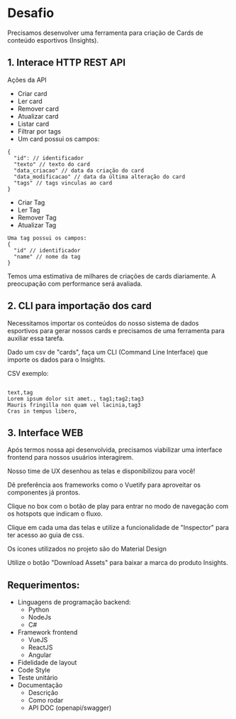 # Desafio
Precisamos desenvolver uma ferramenta para criação de Cards de conteúdo esportivos (Insights).

## 1. Interace HTTP REST API
Ações da API

* Criar card
* Ler card
* Remover card
* Atualizar card
* Listar card
* Filtrar por tags
* Um card possui os campos:

```text
{
  "id": // identificador
  "texto" // texto do card
  "data_criacao" // data da criação do card
  "data_modificacao" // data da última alteração do card
  "tags" // tags vinculas ao card
}
```

* Criar Tag
* Ler Tag
* Remover Tag
* Atualizar Tag

```text
Uma tag possui os campos:
{
  "id" // identificador
  "name" // nome da tag
}
```

Temos uma estimativa de milhares de criações de cards diariamente. A preocupação com performance será avaliada.

## 2. CLI para importação dos card

Necessitamos importar os conteúdos do nosso sistema de dados esportivos para gerar nossos cards e precisamos de uma ferramenta para auxiliar essa tarefa.

Dado um csv de "cards", faça um CLI (Command Line Interface) que importe os dados para o Insights.

CSV exemplo:

```text

text,tag
Lorem ipsum dolor sit amet., tag1;tag2;tag3
Mauris fringilla non quam vel lacinia,tag3
Cras in tempus libero,

```
## 3. Interface WEB

Após termos nossa api desenvolvida, precisamos viabilizar uma interface frontend para nossos usuários interagirem.

Nosso time de UX desenhou as telas e disponibilizou para você!

Dê preferência aos frameworks como o Vuetify para aproveitar os componentes já prontos.

Clique no box com o botão de play para entrar no modo de navegação com os hotspots que indicam o fluxo.

Clique em cada uma das telas e utilize a funcionalidade de "Inspector" para ter acesso ao guia de css.

Os ícones utilizados no projeto são do Material Design

Utilize o botão "Download Assets" para baixar a marca do produto Insights.

## Requerimentos:
* Linguagens de programação backend:
    * Python
    * NodeJs
    * C#
* Framework frontend
    * VueJS
    * ReactJS
    * Angular
* Fidelidade de layout
* Code Style
* Teste unitário
* Documentação
    * Descrição
    * Como rodar
    * API DOC (openapi/swagger)
